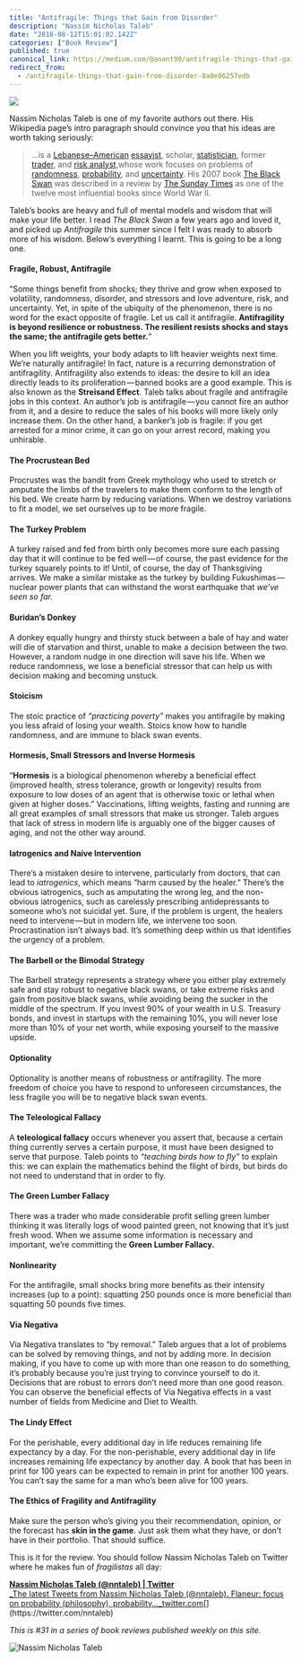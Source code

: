 ```yaml
---
title: "Antifragile: Things that Gain from Disorder"
description: "Nassim Nicholas Taleb"
date: "2018-08-12T15:01:02.142Z"
categories: ["Book Review"]
published: true
canonical_link: https://medium.com/@anant90/antifragile-things-that-gain-from-disorder-8a0e86257edb
redirect_from:
  - /antifragile-things-that-gain-from-disorder-8a0e86257edb
---
```


![](/_next/image?url=%2Fassets%2Fblog%2Fantifragile-things-that-gain-from-disorder%2Fasset-1.jpeg&w=3840&q=75)

Nassim Nicholas Taleb is one of my favorite authors out there. His Wikipedia page’s intro paragraph should convince you that his ideas are worth taking seriously:

> …is a [Lebanese–American](https://en.wikipedia.org/wiki/Lebanese_Americans "Lebanese Americans") [essayist](https://en.wikipedia.org/wiki/Essayist "Essayist"), scholar, [statistician](https://en.wikipedia.org/wiki/Statistician "Statistician"), former [trader](https://en.wikipedia.org/wiki/Trader_%28finance%29 "Trader (finance)"), and [risk analyst](https://en.wikipedia.org/wiki/Risk_analysis "Risk analysis"),whose work focuses on problems of [randomness](https://en.wikipedia.org/wiki/Randomness "Randomness"), [probability](https://en.wikipedia.org/wiki/Probability "Probability"), and [uncertainty](https://en.wikipedia.org/wiki/Uncertainty "Uncertainty"). His 2007 book [The Black Swan](https://en.wikipedia.org/wiki/The_Black_Swan_%28Taleb_book%29 "The Black Swan (Taleb book)") was described in a review by [The Sunday Times](https://en.wikipedia.org/wiki/The_Sunday_Times "The Sunday Times") as one of the twelve most influential books since World War II.

Taleb’s books are heavy and full of mental models and wisdom that will make your life better. I read _The Black Swan_ a few years ago and loved it, and picked up _Antifragile_ this summer since I felt I was ready to absorb more of his wisdom. Below’s everything I learnt. This is going to be a long one.

#### Fragile, Robust, Antifragile

“Some things benefit from shocks; they thrive and grow when exposed to volatility, randomness, disorder, and stressors and love adventure, risk, and uncertainty. Yet, in spite of the ubiquity of the phenomenon, there is no word for the exact opposite of fragile. Let us call it antifragile. **Antifragility is beyond resilience or robustness. The resilient resists shocks and stays the same; the antifragile gets better.**”

When you lift weights, your body adapts to lift heavier weights next time. We’re naturally antifragile! In fact, nature is a recurring demonstration of antifragility. Antifragility also extends to ideas: the desire to kill an idea directly leads to its proliferation — banned books are a good example. This is also known as the **Streisand Effect**. Taleb talks about fragile and antifragile jobs in this context. An author’s job is antifragile — you cannot fire an author from it, and a desire to reduce the sales of his books will more likely only increase them. On the other hand, a banker’s job is fragile: if you get arrested for a minor crime, it can go on your arrest record, making you unhirable.

#### The Procrustean Bed

Procrustes was the bandit from Greek mythology who used to stretch or amputate the limbs of the travelers to make them conform to the length of his bed. We create harm by reducing variations. When we destroy variations to fit a model, we set ourselves up to be more fragile.

#### The Turkey Problem

A turkey raised and fed from birth only becomes more sure each passing day that it will continue to be fed well — of course, the past evidence for the turkey squarely points to it! Until, of course, the day of Thanksgiving arrives. We make a similar mistake as the turkey by building Fukushimas — nuclear power plants that can withstand the worst earthquake that _we’ve seen so far._

#### Buridan’s Donkey

A donkey equally hungry and thirsty stuck between a bale of hay and water will die of starvation and thirst, unable to make a decision between the two. However, a random nudge in one direction will save his life. When we reduce randomness, we lose a beneficial stressor that can help us with decision making and becoming unstuck.

#### Stoicism

The stoic practice of _“practicing poverty”_ makes you antifragile by making you less afraid of losing your wealth. Stoics know how to handle randomness, and are immune to black swan events.

#### Hormesis, Small Stressors and Inverse Hormesis

“**Hormesis** is a biological phenomenon whereby a beneficial effect (improved health, stress tolerance, growth or longevity) results from exposure to low doses of an agent that is otherwise toxic or lethal when given at higher doses.” Vaccinations, lifting weights, fasting and running are all great examples of small stressors that make us stronger. Taleb argues that lack of stress in modern life is arguably one of the bigger causes of aging, and not the other way around.

#### Iatrogenics and Naive Intervention

There’s a mistaken desire to intervene, particularly from doctors, that can lead to _iatrogenics_, which means “harm caused by the healer.” There’s the obvious iatrogenics, such as amputating the wrong leg, and the non-obvious iatrogenics, such as carelessly prescribing antidepressants to someone who’s not suicidal yet. Sure, if the problem is urgent, the healers need to intervene — but in modern life, we intervene too soon. Procrastination isn’t always bad. It’s something deep within us that identifies the urgency of a problem.

#### The Barbell or the Bimodal Strategy

The Barbell strategy represents a strategy where you either play extremely safe and stay robust to negative black swans, or take extreme risks and gain from positive black swans, while avoiding being the sucker in the middle of the spectrum. If you invest 90% of your wealth in U.S. Treasury bonds, and invest in startups with the remaining 10%, you will never lose more than 10% of your net worth, while exposing yourself to the massive upside.

#### Optionality

Optionality is another means of robustness or antifragility. The more freedom of choice you have to respond to unforeseen circumstances, the less fragile you will be to negative black swan events.

#### The Teleological Fallacy

A **teleological fallacy** occurs whenever you assert that, because a certain thing currently serves a certain purpose, it must have been designed to serve that purpose. Taleb points to _“teaching birds how to fly”_ to explain this: we can explain the mathematics behind the flight of birds, but birds do not need to understand that in order to fly.

#### The Green Lumber Fallacy

There was a trader who made considerable profit selling green lumber thinking it was literally logs of wood painted green, not knowing that it’s just fresh wood. When we assume some information is necessary and important, we’re committing the **Green Lumber Fallacy.**

#### Nonlinearity

For the antifragile, small shocks bring more benefits as their intensity increases (up to a point): squatting 250 pounds once is more beneficial than squatting 50 pounds five times.

#### Via Negativa

Via Negativa translates to “by removal.” Taleb argues that a lot of problems can be solved by removing things, and not by adding more. In decision making, if you have to come up with more than one reason to do something, it’s probably because you’re just trying to convince yourself to do it. Decisions that are robust to errors don’t need more than one good reason. You can observe the beneficial effects of Via Negativa effects in a vast number of fields from Medicine and Diet to Wealth.

#### The Lindy Effect

For the perishable, every additional day in life reduces remaining life expectancy by a day. For the non-perishable, every additional day in life increases remaining life expectancy by another day. A book that has been in print for 100 years can be expected to remain in print for another 100 years. You can’t say the same for a man who’s been alive for 100 years.

#### The Ethics of Fragility and Antifragility

Make sure the person who’s giving you their recommendation, opinion, or the forecast has **skin in the game**. Just ask them what they have, or don’t have in their portfolio. That should suffice.

This is it for the review. You should follow Nassim Nicholas Taleb on Twitter where he makes fun of _fragilistas_ all day:

[**Nassim Nicholas Taleb (@nntaleb) | Twitter**  
\_The latest Tweets from Nassim Nicholas Taleb (@nntaleb). Flaneur: focus on probability (philosophy), probability…\_twitter.com](https://twitter.com/nntaleb "https://twitter.com/nntaleb")[](https://twitter.com/nntaleb)

_This is #31 in a series of book reviews published weekly on this site._

![Nassim Nicholas Taleb](/_next/image?url=%2Fassets%2Fblog%2Fantifragile-things-that-gain-from-disorder%2Fasset-2.png&w=3840&q=75)
